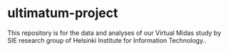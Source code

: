 # ultimatum-project
This repository is for the data and analyses of our Virtual Midas study by SIE research group of Helsinki Institute for Information Technology.. 
